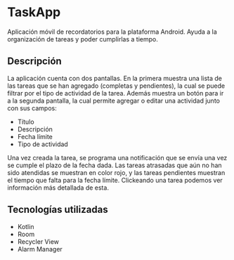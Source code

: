 # TaskApp

Aplicación móvil de recordatorios para la plataforma Android. Ayuda a la organización de tareas y poder cumplirlas a tiempo. 

## Descripción 

La aplicación cuenta con dos pantallas.
En la primera muestra una lista de las tareas que se han agregado (completas y pendientes), la cual se puede filtrar por el tipo de actividad de la tarea. Además muestra un botón para ir a la segunda pantalla, la cual permite agregar o editar una actividad junto con sus campos:

- Título
- Descripción
- Fecha límite
- Tipo de actividad

Una vez creada la tarea, se programa una notificación que se envía una vez se cumple el plazo de la fecha dada. Las tareas atrasadas que aún no han sido atendidas se muestran en color rojo, y las tareas pendientes muestran el tiempo que falta para la fecha límite. Clickeando una tarea podemos ver información más detallada de esta. 

## Tecnologías utilizadas 
- Kotlin 
- Room
- Recycler View
- Alarm Manager
